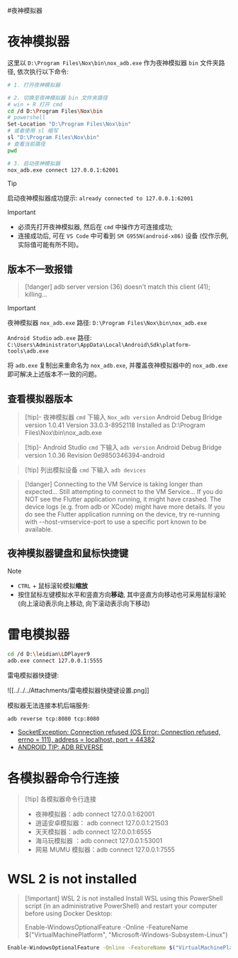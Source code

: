 #夜神模拟器
# 夜神模拟器

这里以 `D:\Program Files\Nox\bin\nox_adb.exe` 作为夜神模拟器 `bin` 文件夹路径, 依次执行以下命令:

```bash
# 1. 打开夜神模拟器

# 2. 切换至夜神模拟器 bin 文件夹路径
# win + R 打开 cmd
cd /d D:\Program Files\Nox\bin
# powershell
Set-Location "D:\Program Files\Nox\bin"
# 或者使用 sl 缩写
sl "D:\Program Files\Nox\bin"
# 查看当前路径
pwd

# 3. 启动夜神模拟器
nox_adb.exe connect 127.0.0.1:62001
```

> [!tip]
> 启动夜神模拟器成功提示:
> `already connected to 127.0.0.1:62001`

> [!important]
> - 必须先打开夜神模拟器, 然后在 `cmd` 中操作方可连接成功;
> - 连接成功后, 可在 `VS Code` 中可看到 `SM G955N(android-x86)` 设备 (仅作示例, 实际值可能有所不同)。

## 版本不一致报错

> [!danger]
> adb server version (36) doesn't match this client (41); killing...

> [!important]
> 夜神模拟器 `nox_adb.exe` 路径: `D:\Program Files\Nox\bin\nox_adb.exe`
> 
> `Android Studio` `adb.exe` 路径: `C:\Users\Administrator\AppData\Local\Android\Sdk\platform-tools\adb.exe`
> 
> 将 `adb.exe` 复制出来重命名为 `nox_adb.exe`, 并覆盖夜神模拟器中的 `nox_adb.exe` 即可解决上述版本不一致的问题。

## 查看模拟器版本

> [!tip]- 夜神模拟器
> `cmd` 下输入 `Nox_adb version`
> Android Debug Bridge version 1.0.41
> Version 33.0.3-8952118
> Installed as D:\Program Files\Nox\bin\nox_adb.exe

> [!tip]- Android Studio
> `cmd` 下输入 `adb version`
> Android Debug Bridge version 1.0.36
> Revision 0e9850346394-android

> [!tip] 列出模拟设备
> `cmd` 下输入 `adb devices`

> [!danger]
> Connecting to the VM Service is taking longer than expected...
> Still attempting to connect to the VM Service...
> If you do NOT see the Flutter application running, it might have crashed. The device logs (e.g. from adb or XCode) might have more details.
> If you do see the Flutter application running on the device, try re-running with --host-vmservice-port to use a specific port known to be available.

## 夜神模拟器键盘和鼠标快捷键

> [!note]
> - `CTRL` + 鼠标滚轮模拟**缩放**
> - 按住鼠标左键模拟水平和竖直方向**移动**, 其中竖直方向移动也可采用鼠标滚轮 (向上滚动表示向上移动, 向下滚动表示向下移动)

# 雷电模拟器

```bash
cd /d D:\leidian\LDPlayer9
adb.exe connect 127.0.0.1:5555
```

雷电模拟器快捷键:

![[../../../Attachments/雷电模拟器快捷键设置.png]]

模拟器无法连接本机后端服务:

```bash
adb reverse tcp:8080 tcp:8080
```

- [SocketException: Connection refused (OS Error: Connection refused, errno = 111), address = localhost, port = 44382](https://stackoverflow.com/questions/73728591/socketexception-connection-refused-os-error-connection-refused-errno-111)
- [ANDROID TIP: ADB REVERSE](https://blog.grio.com/2015/07/android-tip-adb-reverse.html)

# 各模拟器命令行连接

> [!tip] 各模拟器命令行连接
> - 夜神模拟器：adb connect 127.0.0.1:62001
> - 逍遥安卓模拟器： adb connect 127.0.0.1:21503
> - 天天模拟器：adb connect 127.0.0.1:6555
> - 海马玩模拟器 ：adb connect 127.0.0.1:53001
> - 网易 MUMU 模拟器：adb connect 127.0.0.1:7555

# WSL 2 is not installed

> [!important] WSL 2 is not installed
> Install WSL using this PowerShell script (in an administrative PowerShell) and restart your computer before using Docker Desktop:
> 
> Enable-WindowsOptionalFeature -Online -FeatureName $("VirtualMachinePlatform", "Microsoft-Windows-Subsystem-Linux")

```bash
Enable-WindowsOptionalFeature -Online -FeatureName $("VirtualMachinePlatform", "Microsoft-Windows-Subsystem-Linux")
```